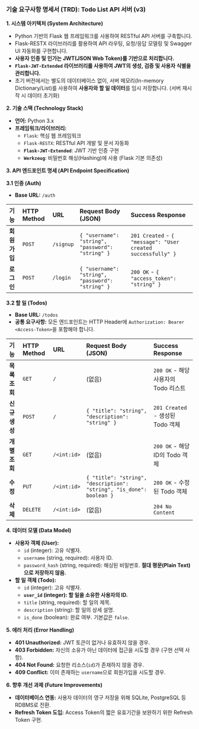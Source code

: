 ### **기술 요구사항 명세서 (TRD): Todo List API 서버 (v3)**

**1. 시스템 아키텍처 (System Architecture)**

*   Python 기반의 Flask 웹 프레임워크를 사용하여 RESTful API 서버를 구축합니다.
*   Flask-RESTX 라이브러리를 활용하여 API 라우팅, 요청/응답 모델링 및 Swagger UI 자동화를 구현합니다.
*   **사용자 인증 및 인가는 JWT(JSON Web Token)를 기반으로 처리합니다.**
*   **`Flask-JWT-Extended` 라이브러리를 사용하여 JWT의 생성, 검증 및 사용자 식별을 관리합니다.**
*   초기 버전에서는 별도의 데이터베이스 없이, 서버 메모리(In-memory Dictionary/List)를 사용하여 **사용자와 할 일 데이터**를 임시 저장합니다. (서버 재시작 시 데이터 초기화)

**2. 기술 스택 (Technology Stack)**

*   **언어:** Python 3.x
*   **프레임워크/라이브러리:**
    *   `Flask`: 핵심 웹 프레임워크
    *   `Flask-RESTX`: RESTful API 개발 및 문서 자동화
    *   **`Flask-JWT-Extended`**: JWT 기반 인증 구현
    *   **`Werkzeug`**: 비밀번호 해싱(Hashing)에 사용 (Flask 기본 의존성)

**3. API 엔드포인트 명세 (API Endpoint Specification)**

**3.1 인증 (Auth)**
*   **Base URL:** `/auth`

| 기능 | HTTP Method | URL | Request Body (JSON) | Success Response |
| :--- | :--- | :--- | :--- | :--- |
| **회원가입** | `POST` | `/signup` | `{ "username": "string", "password": "string" }` | `201 Created` - `{ "message": "User created successfully" }` |
| **로그인** | `POST` | `/login` | `{ "username": "string", "password": "string" }` | `200 OK` - `{ "access_token": "string" }` |

**3.2 할 일 (Todos)**
*   **Base URL:** `/todos`
*   **공통 요구사항:** 모든 엔드포인트는 HTTP Header에 `Authorization: Bearer <Access-Token>`을 포함해야 합니다.

| 기능 | HTTP Method | URL | Request Body (JSON) | Success Response |
| :--- | :--- | :--- | :--- | :--- |
| **목록 조회** | `GET` | `/` | (없음) | `200 OK` - 해당 사용자의 Todo 리스트 |
| **신규 생성** | `POST` | `/` | `{ "title": "string", "description": "string" }` | `201 Created` - 생성된 Todo 객체 |
| **개별 조회** | `GET` | `/<int:id>` | (없음) | `200 OK` - 해당 ID의 Todo 객체 |
| **수정** | `PUT` | `/<int:id>` | `{ "title": "string", "description": "string", "is_done": boolean }` | `200 OK` - 수정된 Todo 객체 |
| **삭제** | `DELETE` | `/<int:id>` | (없음) | `204 No Content` |

**4. 데이터 모델 (Data Model)**

*   **사용자 객체 (User):**
    *   `id` (integer): 고유 식별자.
    *   `username` (string, required): 사용자 ID.
    *   `password_hash` (string, required): 해싱된 비밀번호. **절대 평문(Plain Text)으로 저장하지 않음.**
*   **할 일 객체 (Todo):**
    *   `id` (integer): 고유 식별자.
    *   **`user_id` (integer): 할 일을 소유한 사용자의 ID.**
    *   `title` (string, required): 할 일의 제목.
    *   `description` (string): 할 일의 상세 설명.
    *   `is_done` (boolean): 완료 여부. 기본값은 `false`.

**5. 에러 처리 (Error Handling)**

*   **401 Unauthorized:** JWT 토큰이 없거나 유효하지 않을 경우.
*   **403 Forbidden:** 자신의 소유가 아닌 데이터에 접근을 시도할 경우 (구현 선택 사항).
*   **404 Not Found:** 요청한 리소스(`id`)가 존재하지 않을 경우.
*   **409 Conflict:** 이미 존재하는 `username`으로 회원가입을 시도할 경우.

**6. 향후 개선 과제 (Future Improvements)**

*   **데이터베이스 연동:** 사용자 데이터의 영구 저장을 위해 SQLite, PostgreSQL 등 RDBMS로 전환.
*   **Refresh Token 도입:** Access Token의 짧은 유효기간을 보완하기 위한 Refresh Token 구현.
